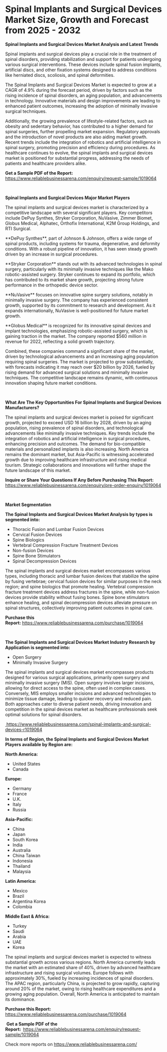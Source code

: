 <p><h1>Spinal Implants and Surgical Devices Market Size, Growth and Forecast from 2025 - 2032</h1></p><p><strong>Spinal Implants and Surgical Devices Market Analysis and Latest Trends</strong></p>
<p><p>Spinal implants and surgical devices play a crucial role in the treatment of spinal disorders, providing stabilization and support for patients undergoing various surgical interventions. These devices include spinal fusion implants, artificial discs, and other fixation systems designed to address conditions like herniated discs, scoliosis, and spinal deformities.</p><p>The Spinal Implants and Surgical Devices Market is expected to grow at a CAGR of 4.9% during the forecast period, driven by factors such as the rising incidence of spinal disorders, an aging population, and advancements in technology. Innovative materials and design improvements are leading to enhanced patient outcomes, increasing the adoption of minimally invasive surgical techniques.</p><p>Additionally, the growing prevalence of lifestyle-related factors, such as obesity and sedentary behavior, has contributed to a higher demand for spinal surgeries, further propelling market expansion. Regulatory approvals and the introduction of novel products are also aiding market growth. Recent trends include the integration of robotics and artificial intelligence in spinal surgery, promoting precision and efficiency during procedures. As healthcare continues to evolve, the spinal implants and surgical devices market is positioned for substantial progress, addressing the needs of patients and healthcare providers alike.</p></p>
<p><strong>Get a Sample PDF of the Report:&nbsp;</strong> <a href="https://www.reliablebusinessarena.com/enquiry/request-sample/1019064?utm_campaign=2112&utm_medium=2&utm_source=Github&utm_content=ia&utm_term=21032025&utm_id=spinal-implants-and-surgical-devices">https://www.reliablebusinessarena.com/enquiry/request-sample/1019064</a></p>
<p>&nbsp;</p>
<p><strong>Spinal Implants and Surgical Devices Major Market Players</strong></p>
<p><p>The spinal implants and surgical devices market is characterized by a competitive landscape with several significant players. Key competitors include DePuy Synthes, Stryker Corporation, NuVasive, Zimmer Biomet, Globus Medical, Alphatec, Orthofix International, K2M Group Holdings, and RTI Surgical.</p><p>**DePuy Synthes**, part of Johnson & Johnson, offers a wide range of spinal products, including systems for trauma, degenerative, and deformity conditions. With a robust pipeline of innovation, it has seen steady growth driven by an increase in surgical procedures.</p><p>**Stryker Corporation** stands out with its advanced technologies in spinal surgery, particularly with its minimally invasive techniques like the Mako robotic-assisted surgery. Stryker continues to expand its portfolio, which has contributed to its market share growth, projecting strong future performance in the orthopedic device sector.</p><p>**NuVasive** focuses on innovative spine surgery solutions, notably in minimally invasive surgery. The company has experienced consistent growth, supported by its commitment to research and development. As it expands internationally, NuVasive is well-positioned for future market growth.</p><p>**Globus Medical** is recognized for its innovative spinal devices and implant technologies, emphasizing robotic-assisted surgery, which is gaining traction in the market. The company reported $560 million in revenue for 2022, reflecting a solid growth trajectory.</p><p>Combined, these companies command a significant share of the market, driven by technological advancements and an increasing aging population requiring spinal surgeries. The market is projected to grow substantially, with forecasts indicating it may reach over $20 billion by 2026, fueled by rising demand for advanced surgical solutions and minimally invasive techniques. The competitive landscape remains dynamic, with continuous innovation shaping future market conditions.</p></p>
<p>&nbsp;</p>
<p><strong>What Are The Key Opportunities For Spinal Implants and Surgical Devices Manufacturers?</strong></p>
<p><p>The spinal implants and surgical devices market is poised for significant growth, projected to exceed USD 16 billion by 2028, driven by an aging population, rising prevalence of spinal disorders, and technological advancements like minimally invasive techniques. Key trends include the integration of robotics and artificial intelligence in surgical procedures, enhancing precision and outcomes. The demand for bio-compatible materials and personalized implants is also increasing. North America remains the dominant market, but Asia-Pacific is witnessing accelerated growth due to improving healthcare infrastructure and rising medical tourism. Strategic collaborations and innovations will further shape the future landscape of this market.</p></p>
<p><strong>Inquire or Share Your Questions If Any Before Purchasing This Report:</strong> <a href="https://www.reliablebusinessarena.com/enquiry/pre-order-enquiry/1019064?utm_campaign=2112&utm_medium=2&utm_source=Github&utm_content=ia&utm_term=21032025&utm_id=spinal-implants-and-surgical-devices">https://www.reliablebusinessarena.com/enquiry/pre-order-enquiry/1019064</a></p>
<p>&nbsp;</p>
<p><strong>Market Segmentation</strong></p>
<p><strong>The Spinal Implants and Surgical Devices Market Analysis by types is segmented into:</strong></p>
<p><ul><li>Thoracic Fusion and Lumbar Fusion Devices</li><li>Cervical Fusion Devices</li><li>Spine Biologics</li><li>Vertebral Compression Fracture Treatment Devices</li><li>Non-fusion Devices</li><li>Spine Bone Stimulators</li><li>Spinal Decompression Devices</li></ul></p>
<p><p>The spinal implants and surgical devices market encompasses various types, including thoracic and lumbar fusion devices that stabilize the spine by fusing vertebrae; cervical fusion devices for similar purposes in the neck region; and spine biologics that promote healing. Vertebral compression fracture treatment devices address fractures in the spine, while non-fusion devices provide stability without fusing bones. Spine bone stimulators enhance healing, and spinal decompression devices alleviate pressure on spinal structures, collectively improving patient outcomes in spinal care.</p></p>
<p><strong>Purchase this Report:&nbsp;</strong><a href="https://www.reliablebusinessarena.com/purchase/1019064?utm_campaign=2112&utm_medium=2&utm_source=Github&utm_content=ia&utm_term=21032025&utm_id=spinal-implants-and-surgical-devices">https://www.reliablebusinessarena.com/purchase/1019064</a></p>
<p>&nbsp;</p>
<p><strong>The Spinal Implants and Surgical Devices Market Industry Research by Application is segmented into:</strong></p>
<p><ul><li>Open Surgery</li><li>Minimally Invasive Surgery</li></ul></p>
<p><p>The spinal implants and surgical devices market encompasses products designed for various surgical applications, primarily open surgery and minimally invasive surgery (MIS). Open surgery involves larger incisions, allowing for direct access to the spine, often used in complex cases. Conversely, MIS employs smaller incisions and advanced technologies to minimize tissue damage, leading to quicker recovery and reduced pain. Both approaches cater to diverse patient needs, driving innovation and competition in the spinal devices market as healthcare professionals seek optimal solutions for spinal disorders.</p></p>
<p><a href="https://www.reliablebusinessarena.com/spinal-implants-and-surgical-devices-r1019064?utm_campaign=2112&utm_medium=2&utm_source=Github&utm_content=ia&utm_term=21032025&utm_id=spinal-implants-and-surgical-devices">&nbsp;https://www.reliablebusinessarena.com/spinal-implants-and-surgical-devices-r1019064</a></p>
<p><strong>In terms of Region, the Spinal Implants and Surgical Devices Market Players available by Region are:</strong></p>
<p>
    <p> <strong> North America: </strong>
        <ul>
            <li>United States</li>
            <li>Canada</li>
        </ul>
        </p> 
    <p> <strong> Europe: </strong>
        <ul>
            <li>Germany</li>
            <li>France</li>
            <li>U.K.</li>
            <li>Italy</li>
            <li>Russia</li>
        </ul>
        </p> 
    <p> <strong> Asia-Pacific: </strong>
        <ul>
            <li>China</li>
            <li>Japan</li>
            <li>South Korea</li>
            <li>India</li>
            <li>Australia</li>
            <li>China Taiwan</li>
            <li>Indonesia</li>
            <li>Thailand</li>
            <li>Malaysia</li>
        </ul>
        </p> 
    <p> <strong> Latin America: </strong>
        <ul>
            <li>Mexico</li>
            <li>Brazil</li>
            <li>Argentina Korea</li>
            <li>Colombia</li>
        </ul>
        </p> 
    <p> <strong> Middle East & Africa: </strong>
        <ul>
            <li>Turkey</li>
            <li>Saudi</li>
            <li>Arabia</li>
            <li>UAE</li>
            <li>Korea</li>
        </ul>
    </p>
    </p>
<p><p>The spinal implants and surgical devices market is expected to witness substantial growth across various regions. North America currently leads the market with an estimated share of 40%, driven by advanced healthcare infrastructure and rising surgical volumes. Europe follows with approximately 30%, fueled by increasing incidences of spinal disorders. The APAC region, particularly China, is projected to grow rapidly, capturing around 20% of the market, owing to rising healthcare expenditures and a growing aging population. Overall, North America is anticipated to maintain its dominance.</p></p>
<p><strong>Purchase this Report: </strong><a href="https://www.reliablebusinessarena.com/purchase/1019064?utm_campaign=2112&utm_medium=2&utm_source=Github&utm_content=ia&utm_term=21032025&utm_id=spinal-implants-and-surgical-devices">https://www.reliablebusinessarena.com/purchase/1019064</a></p>
<p>&nbsp;<strong>Get a Sample PDF of the Report:&nbsp;&nbsp;</strong><a href="https://www.reliablebusinessarena.com/enquiry/request-sample/1019064?utm_campaign=2112&utm_medium=2&utm_source=Github&utm_content=ia&utm_term=21032025&utm_id=spinal-implants-and-surgical-devices">https://www.reliablebusinessarena.com/enquiry/request-sample/1019064</a></p>
<p><strong></strong></p>
<p>Check more reports on <a href="https://www.reliablebusinessarena.com/?utm_campaign=2112&utm_medium=2&utm_source=Github&utm_content=ia&utm_term=21032025&utm_id=spinal-implants-and-surgical-devices">https://www.reliablebusinessarena.com/</a></p>